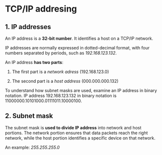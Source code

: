 # TCP/IP addresing

## 1. IP addresses

An IP address is a <b>32-bit number</b>. It identifies a host on a TCP/IP network.

IP addresses are normally expressed in dotted-decimal format, with four numbers separated by periods, such as _192.168.123.132_.

An IP address <b>has two parts</b>:

1. The first part is a _network adress_ (192.168.123.0)

2. The second part is a _host address_ (000.000.000.132)

To understand how subnet masks are used, examine an IP address in binary notation.
IP address 192.168.123.132 in binary notation is 11000000.10101000.01111011.10000100.

## 2. Subnet mask

The subnet mask is <b>used to divide IP address</b> into network and host portions. The network portion ensures that data packets reach the right network, while the host portion identifies a specific device on that network.

An example: _255.255.255.0_
